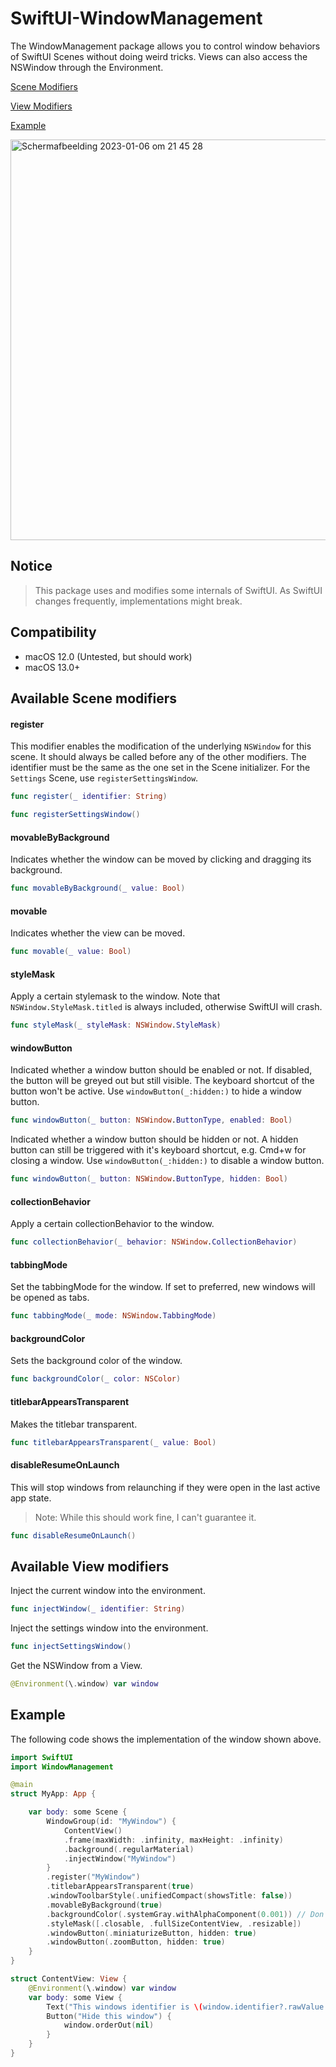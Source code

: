 # SwiftUI-WindowManagement

The WindowManagement package allows you to control window behaviors of SwiftUI Scenes without doing weird tricks.
Views can also access the NSWindow through the Environment.

[Scene Modifiers](#available-scene-modifiers)

[View Modifiers](#available-scene-modifiers)

[Example](#example)

<img width="641" alt="Scherm­afbeelding 2023-01-06 om 21 45 28" src="https://user-images.githubusercontent.com/62355975/211096955-837f2ad0-f9dd-4cf6-88e4-6a8ba0acb9d1.png">

## Notice
> This package uses and modifies some internals of SwiftUI. As SwiftUI changes frequently, implementations might break.

## Compatibility
- macOS 12.0 (Untested, but should work)
- macOS 13.0+

## Available Scene modifiers
#### register
This modifier enables the modification of the underlying `NSWindow` for this scene.
It should always be called before any of the other modifiers.
The identifier must be the same as the one set in the Scene initializer.
For the `Settings` Scene, use `registerSettingsWindow`.

```swift
func register(_ identifier: String)

func registerSettingsWindow()
```

#### movableByBackground
Indicates whether the window can be moved by clicking and dragging its background.
```swift
func movableByBackground(_ value: Bool)
```

#### movable
Indicates whether the view can be moved.
```swift
func movable(_ value: Bool)
```

#### styleMask
Apply a certain stylemask to the window.
Note that `NSWindow.StyleMask.titled` is always included, otherwise SwiftUI will crash.
```swift
func styleMask(_ styleMask: NSWindow.StyleMask)
```

#### windowButton
Indicated whether a window button should be enabled or not.
If disabled, the button will be greyed out but still visible.
The keyboard shortcut of the button won't be active.
Use `windowButton(_:hidden:)` to hide a window button.
```swift
func windowButton(_ button: NSWindow.ButtonType, enabled: Bool)
```

Indicated whether a window button should be hidden or not.
A hidden button can still be triggered with it's keyboard shortcut, e.g. Cmd+w for closing a window.
Use `windowButton(_:hidden:)` to disable a window button.
```swift
func windowButton(_ button: NSWindow.ButtonType, hidden: Bool)
```

#### collectionBehavior
Apply a certain collectionBehavior to the window.
```swift
func collectionBehavior(_ behavior: NSWindow.CollectionBehavior)
```

#### tabbingMode
Set the tabbingMode for the window.
If set to preferred, new windows will be opened as tabs.

```swift
func tabbingMode(_ mode: NSWindow.TabbingMode)
```

#### backgroundColor
Sets the background color of the window.
```swift
func backgroundColor(_ color: NSColor)
```

#### titlebarAppearsTransparent
Makes the titlebar transparent.
```swift
func titlebarAppearsTransparent(_ value: Bool)
```

#### disableResumeOnLaunch
This will stop windows from relaunching if they were open in the last active app state.
> Note: While this should work fine, I can't guarantee it.
```swift
func disableResumeOnLaunch()
```

## Available View modifiers
Inject the current window into the environment.
```swift
func injectWindow(_ identifier: String)
```
    
Inject the settings window into the environment.
```swift
func injectSettingsWindow()
```

Get the NSWindow from a View.
```swift
@Environment(\.window) var window
```

## Example

The following code shows the implementation of the window shown above.


```swift
import SwiftUI
import WindowManagement

@main
struct MyApp: App {

    var body: some Scene {
        WindowGroup(id: "MyWindow") {
            ContentView()
            .frame(maxWidth: .infinity, maxHeight: .infinity)
            .background(.regularMaterial)
            .injectWindow("MyWindow")
        }
        .register("MyWindow")
        .titlebarAppearsTransparent(true)
        .windowToolbarStyle(.unifiedCompact(showsTitle: false))
        .movableByBackground(true)
        .backgroundColor(.systemGray.withAlphaComponent(0.001)) // Don't use .clear, causes glitches.
        .styleMask([.closable, .fullSizeContentView, .resizable])
        .windowButton(.miniaturizeButton, hidden: true)
        .windowButton(.zoomButton, hidden: true)
    }
}

struct ContentView: View {
    @Environment(\.window) var window
    var body: some View {
        Text("This windows identifier is \(window.identifier?.rawValue ?? "")")
        Button("Hide this window") {
            window.orderOut(nil)
        }
    }
}
```
